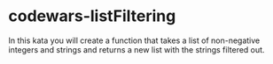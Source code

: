 # codewars-listFiltering
In this kata you will create a function that takes a list of non-negative integers and strings and returns a new list with the strings filtered out.

